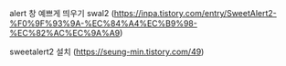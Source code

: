 alert 창 예쁘게 띄우기 swal2 (https://inpa.tistory.com/entry/SweetAlert2-%F0%9F%93%9A-%EC%84%A4%EC%B9%98-%EC%82%AC%EC%9A%A9)

sweetalert2 설치 (https://seung-min.tistory.com/49)